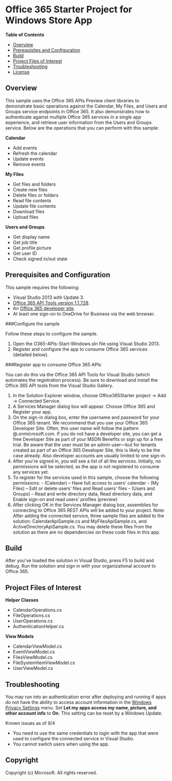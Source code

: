 # Office 365 Starter Project for Windows Store App #

**Table of Contents**

- [Overview](#overview)
- [Prerequisites and Configuration](#prerequisites)
- [Build](#build)
- [Project Files of Interest](#project)
- [Troubleshooting](#troubleshooting)
- [License](#license)

## Overview ##

This sample uses the Office 365 APIs Preview client libraries to demonstrate basic operations against the Calendar, My Files, and Users and Groups service endpoints in Office 365. It also demonstrates how to authenticate against multiple Office 365 services in a single app experience, and retrieve user information from the Users and Groups service.
Below are the operations that you can perform with this sample:

**Calendar**
  - Add events
  - Refresh the calendar
  - Update events
  - Remove events

**My Files**
  - Get files and folders
  - Create new files
  - Delete files or folders
  - Read file contents
  - Update file contents
  - Download files
  - Upload files

**Users and Groups**
  - Get display name
  - Get job title
  - Get profile picture
  - Get user ID
  - Check signed in/out state

## Prerequisites and Configuration ##

This sample requires the following:
  - Visual Studio 2013 with Update 3.
  - [Office 365 API Tools version 1.1.728](http://visualstudiogallery.msdn.microsoft.com/7e947621-ef93-4de7-93d3-d796c43ba34f).
  - An [Office 365 developer site](http://msdn.microsoft.com/library/office/fp179924(v=office.15)).
  - At least one sign-on to OneDrive for Business via the web browser.

###Configure the sample

Follow these steps to configure the sample.

   1. Open the O365-APIs-Start-Windows.sln file using Visual Studio 2013.
   2. Register and configure the app to consume Office 365 services (detailed below).

###Register app to consume Office 365 APIs

You can do this via the Office 365 API Tools for Visual Studio (which automates the registration process). Be sure to download and install the Office 365 API tools from the Visual Studio Gallery.

   1. In the Solution Explorer window, choose Office365Starter project -> Add -> Connected Service.
   2. A Services Manager dialog box will appear. Choose Office 365 and Register your app.
   3. On the sign-in dialog box, enter the username and password for your Office 365 tenant. We recommend that you use your Office 365 Developer Site. Often, this user name will follow the pattern <your-name>@<tenant-name>.onmicrosoft.com. If you do not have a developer site, you can get a free Developer Site as part of your MSDN Benefits or sign up for a free trial. Be aware that the user must be an admin user—but for tenants created as part of an Office 365 Developer Site, this is likely to be the case already. Also developer accounts are usually limited to one sign-in.
   4. After you're signed in, you will see a list of all the services. Initially, no permissions will be selected, as the app is not registered to consume any services yet. 
   5. To register for the services used in this sample, choose the following permissions:
	- (Calendar) – Have full access to users’ calendar
	- (My Files) – Edit or delete users’ files and Read users’ files
	- (Users and Groups) – Read and write directory data, Read directory data, and Enable sign-on and read users’ profiles (preview)
   6. After clicking OK in the Services Manager dialog box, assemblies for connecting to Office 365 REST APIs will be added to your project.
Note: After adding the connected service, three sample files are added to the solution: CalendarApiSample.cs and MyFilesApiSample.cs, and ActiveDirectoryApiSample.cs.
You may delete these files from the solution as there are no dependencies on these code files in this app.

## Build ##

After you've loaded the solution in Visual Studio, press F5 to build and debug.
Run the solution and sign in with your organizational account to Office 365.

## Project Files of Interest ##

**Helper Classes**
   - CalendarOperations.cs
   - FileOperations.cs
   - UserOperations.cs
   - AuthenticationHelper.cs

**View Models**
   - CalendarViewModel.cs
   - EventViewModel.cs
   - FilesViewModel.cs
   - FileSystemItemViewModel.cs
   - UserViewModel.cs

## Troubleshooting ##

You may run into an authentication error after deploying and running if apps do not have the ability to access account information in the [Windows Privacy Settings](http://www.microsoft.com/security/online-privacy/windows.aspx) menu. Set **Let my apps access my name, picture, and other account info** to **On**. This setting can be reset by a Windows Update. 

Known issues as of 9/4
  - You need to use the same credentials to login with the app that were used to configure the connected service in Visual Studio. 
  - You cannot switch users when using the app.

## Copyright ##

Copyright (c) Microsoft. All rights reserved.

